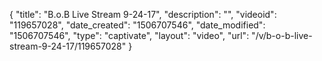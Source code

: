 {
    "title": "B.o.B Live Stream 9-24-17",
    "description": "",
    "videoid": "119657028",
    "date_created": "1506707546",
    "date_modified": "1506707546",
    "type": "captivate",
    "layout": "video",
    "url": "\/v\/b-o-b-live-stream-9-24-17\/119657028"
}